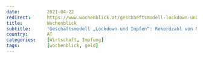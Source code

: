 ```yaml
---
date:          2021-04-22
redirect:      https://www.wochenblick.at/geschaeftsmodell-lockdown-und-impfen-rekordzahl-von-milliardaeren/
title:         Wochenblick
subtitle:      'Geschäftsmodell „Lockdown und Impfen“: Rekordzahl von Milliardären'
country:       AT
categories:    [Wirtschaft, Impfung]
tags:          [wochenblick, geld]
---
```

